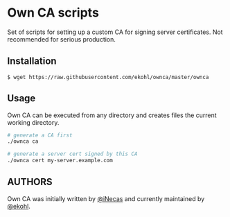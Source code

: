 # Own CA scripts

Set of scripts for setting up a custom CA for signing server
certificates. Not recommended for serious production.

## Installation

```console
$ wget https://raw.githubusercontent.com/ekohl/ownca/master/ownca
```

## Usage

Own CA can be executed from any directory and creates files the current working directory.

```bash
# generate a CA first
./ownca ca

# generate a server cert signed by this CA
./ownca cert my-server.example.com
```

## AUTHORS

Own CA was initially written by [@iNecas](https://github.com/iNecas) and currently maintained by [@ekohl](https://github.com/ekohl).

